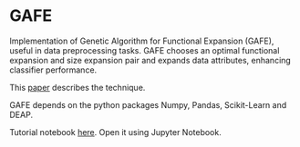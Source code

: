 # GAFE
Implementation of Genetic Algorithm for Functional Expansion (GAFE),
useful in data preprocessing tasks. GAFE chooses an optimal functional expansion and size expansion pair and expands data attributes, enhancing classifier performance.

This [paper](http://www.sciencedirect.com/science/article/pii/S0167865517300351) describes the technique.

GAFE depends on the python packages Numpy, Pandas, Scikit-Learn and DEAP.

Tutorial notebook [here](https://github.com/andreabduque/GAFE/blob/master/GAFE%20tutorial.ipynb).
Open it using Jupyter Notebook.
